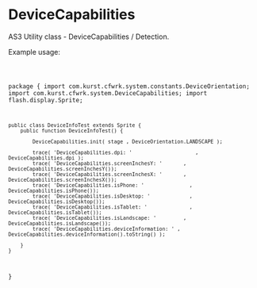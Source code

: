 DeviceCapabilities
==================

AS3 Utility class - DeviceCapabilities / Detection. 

Example usage:

<code>

package {
  import com.kurst.cfwrk.system.constants.DeviceOrientation;
	import com.kurst.cfwrk.system.DeviceCapabilities;
	import flash.display.Sprite;

	public class DeviceInfoTest extends Sprite {
		public function DeviceInfoTest() {

			DeviceCapabilities.init( stage , DeviceOrientation.LANDSCAPE );

			trace( 'DeviceCapabilities.dpi: ' 				      , DeviceCapabilities.dpi );			
			trace( 'DeviceCapabilities.screenInchesY: ' 	  , DeviceCapabilities.screenInchesY());
			trace( 'DeviceCapabilities.screenInchesX: ' 	  , DeviceCapabilities.screenInchesX());
			trace( 'DeviceCapabilities.isPhone: ' 			    , DeviceCapabilities.isPhone());
			trace( 'DeviceCapabilities.isDesktop: ' 		    , DeviceCapabilities.isDesktop());
			trace( 'DeviceCapabilities.isTablet: ' 			    , DeviceCapabilities.isTablet());
			trace( 'DeviceCapabilities.isLandscape: ' 		  , DeviceCapabilities.isLandscape());
			trace( 'DeviceCapabilities.deviceInformation: ' , DeviceCapabilities.deviceInformation().toString() ); 

		}
	}
}
</code>
